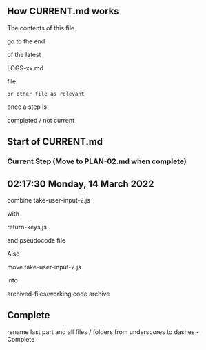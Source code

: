 ## How CURRENT.md works

The contents of this file

go to the end

of the latest 

LOGS-xx.md

file

    or other file as relevant

once a step is 

completed / not current

## Start of CURRENT.md

### Current Step (Move to PLAN-02.md when complete)

## 02:17:30 Monday, 14 March 2022

combine take-user-input-2.js

with

return-keys.js

and pseudocode file


Also 

move 
take-user-input-2.js

into 

archived-files/working code archive

## Complete
rename last part and all files / folders from underscores to dashes - Complete